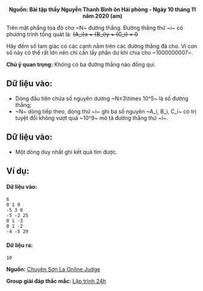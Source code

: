 **<center>Nguồn: Bài tập thầy Nguyễn Thanh Bình ôn Hải phòng - Ngày 10 tháng 11 năm 2020 (am)</center>**

Trên mặt phẳng tọa độ cho ~N~ đường thẳng. Đường thẳng thứ ~i~ có phương trình tổng quát là:
~~{A_i}x + {B_i}y + {C_i} = 0~~

Hãy đếm số tam giác có các cạnh nằm trên các đường thẳng đã cho. Vì con số này có thể rất lớn nên chỉ cần lấy phần dư khi chia cho ~1000000007~.

**Chú ý quan trọng:** Không có ba đường thẳng nào đồng qui.

## Dữ liệu vào:
- Dòng đầu tiên chứa số nguyên dương ~N≤3\times 10^5~ là số đường thẳng;
- ~N~ dòng tiếp theo, dòng thứ ~i~ ghi ba số nguyên ~A_i, B_i, C_i~ có trị tuyệt đối không vượt quá ~10^9~ mô tả đường thẳng thứ ~i~.

## Dữ liệu vào:
- Một dòng duy nhất ghi kết quả tìm được.

## Ví dụ:
#### Dữ liệu vào:
```
6
0 1 0
-5 3 0
-5 -2 25
0 1 -3
0 1 -2
-4 -5 29
```

#### Dữ liệu ra:
```
10
```

**Nguồn:** [Chuyên Sơn La Online Judge](http://csloj.ddns.net/)

**Group giải đáp thắc mắc:** [Lập trình 24h](https://www.facebook.com/groups/1386904321519984)